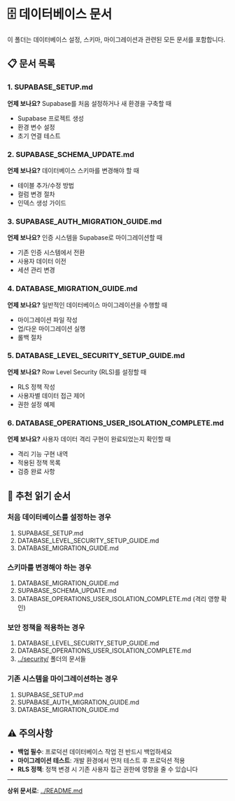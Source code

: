 # 🗄️ 데이터베이스 문서

이 폴더는 데이터베이스 설정, 스키마, 마이그레이션과 관련된 모든 문서를 포함합니다.

## 📋 문서 목록

### 1. SUPABASE_SETUP.md

**언제 보나요?** Supabase를 처음 설정하거나 새 환경을 구축할 때

- Supabase 프로젝트 생성
- 환경 변수 설정
- 초기 연결 테스트

### 2. SUPABASE_SCHEMA_UPDATE.md

**언제 보나요?** 데이터베이스 스키마를 변경해야 할 때

- 테이블 추가/수정 방법
- 컬럼 변경 절차
- 인덱스 생성 가이드

### 3. SUPABASE_AUTH_MIGRATION_GUIDE.md

**언제 보나요?** 인증 시스템을 Supabase로 마이그레이션할 때

- 기존 인증 시스템에서 전환
- 사용자 데이터 이전
- 세션 관리 변경

### 4. DATABASE_MIGRATION_GUIDE.md

**언제 보나요?** 일반적인 데이터베이스 마이그레이션을 수행할 때

- 마이그레이션 파일 작성
- 업/다운 마이그레이션 실행
- 롤백 절차

### 5. DATABASE_LEVEL_SECURITY_SETUP_GUIDE.md

**언제 보나요?** Row Level Security (RLS)를 설정할 때

- RLS 정책 작성
- 사용자별 데이터 접근 제어
- 권한 설정 예제

### 6. DATABASE_OPERATIONS_USER_ISOLATION_COMPLETE.md

**언제 보나요?** 사용자 데이터 격리 구현이 완료되었는지 확인할 때

- 격리 기능 구현 내역
- 적용된 정책 목록
- 검증 완료 사항

## 🎯 추천 읽기 순서

### 처음 데이터베이스를 설정하는 경우

1. SUPABASE_SETUP.md
2. DATABASE_LEVEL_SECURITY_SETUP_GUIDE.md
3. DATABASE_MIGRATION_GUIDE.md

### 스키마를 변경해야 하는 경우

1. DATABASE_MIGRATION_GUIDE.md
2. SUPABASE_SCHEMA_UPDATE.md
3. DATABASE_OPERATIONS_USER_ISOLATION_COMPLETE.md (격리 영향 확인)

### 보안 정책을 적용하는 경우

1. DATABASE_LEVEL_SECURITY_SETUP_GUIDE.md
2. DATABASE_OPERATIONS_USER_ISOLATION_COMPLETE.md
3. [../security/](../security/) 폴더의 문서들

### 기존 시스템을 마이그레이션하는 경우

1. SUPABASE_SETUP.md
2. SUPABASE_AUTH_MIGRATION_GUIDE.md
3. DATABASE_MIGRATION_GUIDE.md

## ⚠️ 주의사항

- **백업 필수**: 프로덕션 데이터베이스 작업 전 반드시 백업하세요
- **마이그레이션 테스트**: 개발 환경에서 먼저 테스트 후 프로덕션 적용
- **RLS 정책**: 정책 변경 시 기존 사용자 접근 권한에 영향을 줄 수 있습니다

---

**상위 문서로**: [../README.md](../README.md)
